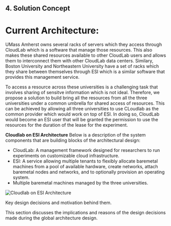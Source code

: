 ## 4. Solution Concept

# Current Architecture:

UMass Amherst owns several racks of servers which they access through CloudLab which is a software that manage those resources. This also makes these shared resources available to other CloudLab users and allows them to interconnect them with other CloudLab data centers. Similary, Boston University and Northeastern University have a set of racks which they share between themselves through ESI which is a similar software that provides this management service.

To access a resource across these universities is a challenging task that involves sharing of sensitve information which is not ideal. Therefore, we propose a solution to build bring all the resources from all the three universities under a common umbrella for shared access of resources. This can be achieved by allowing all three universities to use CLoudlab as the common provider which would work on top of ESI. In doing so, CloudLab would become an ESI user that will be granted the permission to use the resources for the duration of the lease for the experiment.

**Cloudlab on ESI Architecture** 
Below is a description of the system components that are building blocks of the architectural design:

* CloudLab: A management framework designed for researchers to run experiments on customizable cloud infrastructure.
* ESI: A service allowing multiple tenants to flexibly allocate baremetal machines from a pool of available hardware, create networks, attach baremetal nodes and networks, and to optionally provision an operating system.
* Multiple baremetal machines managed by the three universities.

![Cloudlab on ESI Architecture](https://user-images.githubusercontent.com/60124910/134443639-f8aeba2b-f611-4e33-aeb8-d72ee4f4cc01.png)


Key design decisions and motivation behind them.

This section discusses the implications and reasons of the design decisions made during the global architecture design.
